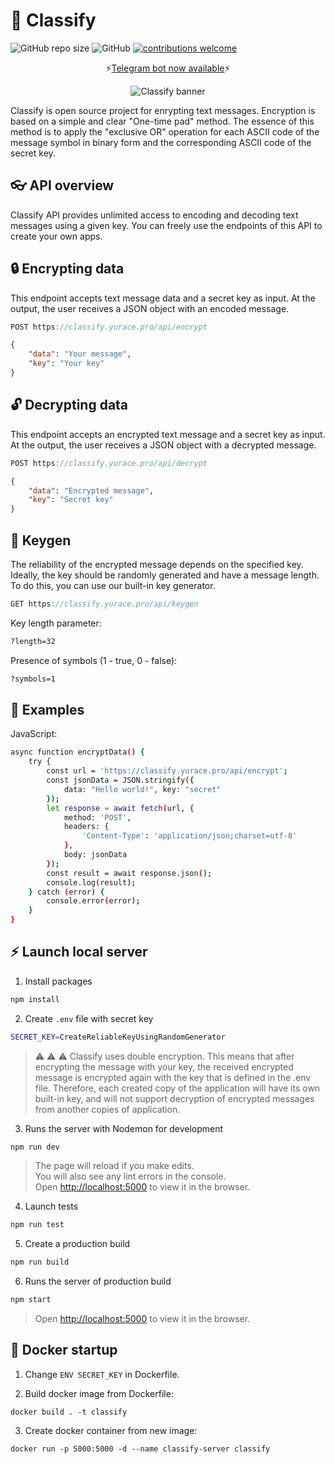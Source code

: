 # :key: Classify

![GitHub repo size](https://img.shields.io/github/repo-size/cheatsnake/classify?color=blue)
![GitHub](https://img.shields.io/github/license/cheatsnake/classify?color=%235DAF83)
[![contributions welcome](https://img.shields.io/badge/contributions-welcome-brightgreen.svg?style=flat)](https://github.com/cheatsnake/classify/issues)

<p align="center">⚡<a href="https://t.me/classify_tgbot">Telegram bot now available</a>⚡</p>

<p align="center"><img src='https://i.ibb.co/VTXmqRy/classify.png' title='Classify banner'/></p>

Classify is open source project for enrypting text messages. Encryption is based on a simple and clear "One-time pad" method. The essence of this method is to apply the "exclusive OR" operation for each ASCII code of the message symbol in binary form and the corresponding ASCII code of the secret key.

## :eyeglasses: API overview

Classify API provides unlimited access to encoding and decoding text messages using a given key. You can freely use the endpoints of this API to create your own apps.

## :lock: Encrypting data

This endpoint accepts text message data and a secret key as input. At the output, the user receives a JSON object with an encoded message.

```dart
POST https://classify.yurace.pro/api/encrypt
```

```json
{
    "data": "Your message",
    "key": "Your key"
}
```

## :unlock: Decrypting data

This endpoint accepts an encrypted text message and a secret key as input. At the output, the user receives a JSON object with a decrypted message.

```dart
POST https://classify.yurace.pro/api/decrypt
```

```json
{
    "data": "Encrypted message",
    "key": "Secret key"
}
```

## :key: Keygen

The reliability of the encrypted message depends on the specified key. Ideally, the key should be randomly generated and have a message length. To do this, you can use our built-in key generator.

```rs
GET https://classify.yurace.pro/api/keygen
```

Key length parameter:

```sh
?length=32
```

Presence of symbols (1 - true, 0 - false):

```sh
?symbols=1
```

## :dart: Examples

JavaScript:

```sh
async function encryptData() {
    try {
        const url = 'https://classify.yurace.pro/api/encrypt';
        const jsonData = JSON.stringify({
            data: "Hello world!", key: "secret"
        });
        let response = await fetch(url, {
            method: 'POST',
            headers: {
                'Content-Type': 'application/json;charset=utf-8'
            },
            body: jsonData
        });
        const result = await response.json();
        console.log(result);
    } catch (error) {
        console.error(error);
    }
}
```

## :zap: Launch local server

1. Install packages

```sh
npm install
```

2. Create `.env` file with secret key

```sh
SECRET_KEY=CreateReliableKeyUsingRandomGenerator
```

> :warning: :warning: :warning: Classify uses double encryption. This means that after encrypting the message with your key, the received encrypted message is encrypted again with the key that is defined in the .env file. Therefore, each created copy of the application will have its own built-in key, and will not support decryption of encrypted messages from another copies of application.

3. Runs the server with Nodemon for development

```sh
npm run dev
```

> The page will reload if you make edits.\
> You will also see any lint errors in the console.\
> Open [http://localhost:5000](http://localhost:5000) to view it in the browser.

4. Launch tests

```sh
npm run test
```

5. Create a production build

```sh
npm run build
```

6. Runs the server of production build

```sh
npm start
```

> Open [http://localhost:5000](http://localhost:5000) to view it in the browser.

## :whale: Docker startup

1. Change `ENV SECRET_KEY` in Dockerfile.

2. Build docker image from Dockerfile:

```
docker build . -t classify
```

3. Create docker container from new image:

```
docker run -p 5000:5000 -d --name classify-server classify
```
